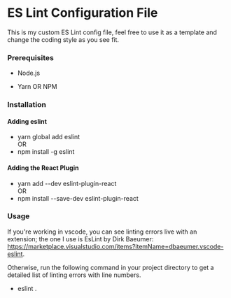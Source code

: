 # ES Lint Configuration File

This is my custom ES Lint config file, feel free to use it as a template and change the coding style as you see fit.

### Prerequisites
- Node.js

- Yarn OR NPM

### Installation
#### Adding eslint
- yarn global add eslint
<br>OR
- npm install -g eslint

#### Adding the React Plugin
- yarn add --dev eslint-plugin-react
<br>OR
- npm install --save-dev eslint-plugin-react

### Usage
If you're working in vscode, you can see linting errors live with an extension; the one I use is EsLint by Dirk Baeumer: https://marketplace.visualstudio.com/items?itemName=dbaeumer.vscode-eslint.

Otherwise, run the following command in your project directory to get a detailed list of linting errors with line numbers.
- eslint .